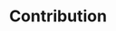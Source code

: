---
title: "Contribution"
keywords: sample homepage
sidebar: gta_sidebar
permalink: gta_overview_contribution.html
---